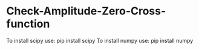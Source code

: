 # Check-Amplitude-Zero-Cross-function

To install scipy use: pip install scipy
To install numpy use: pip install numpy